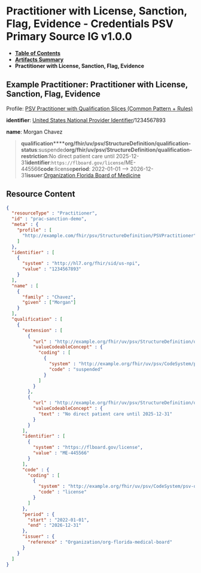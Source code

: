 # Practitioner with License, Sanction, Flag, Evidence - Credentials PSV Primary Source IG v1.0.0

* [**Table of Contents**](toc.md)
* [**Artifacts Summary**](artifacts.md)
* **Practitioner with License, Sanction, Flag, Evidence**

## Example Practitioner: Practitioner with License, Sanction, Flag, Evidence

Profile: [PSV Practitioner with Qualification Slices (Common Pattern + Rules)](StructureDefinition-PSVPractitioner.md)

**identifier**: [United States National Provider Identifier](http://terminology.hl7.org/6.5.0/NamingSystem-npi.html)/1234567893

**name**: Morgan Chavez 

> **qualification****org/fhir/uv/psv/StructureDefinition/qualification-status**:suspended**org/fhir/uv/psv/StructureDefinition/qualification-restriction**:No direct patient care until 2025-12-31**identifier**:`https://flboard.gov/license`/ME-445566**code**:license**period**: 2022-01-01 --> 2026-12-31**issuer**:[Organization Florida Board of Medicine](Organization-org-florida-medical-board.md)



## Resource Content

```json
{
  "resourceType" : "Practitioner",
  "id" : "prac-sanction-demo",
  "meta" : {
    "profile" : [
      "http://example.com/fhir/psv/StructureDefinition/PSVPractitioner"
    ]
  },
  "identifier" : [
    {
      "system" : "http://hl7.org/fhir/sid/us-npi",
      "value" : "1234567893"
    }
  ],
  "name" : [
    {
      "family" : "Chavez",
      "given" : ["Morgan"]
    }
  ],
  "qualification" : [
    {
      "extension" : [
        {
          "url" : "http://example.org/fhir/uv/psv/StructureDefinition/qualification-status",
          "valueCodeableConcept" : {
            "coding" : [
              {
                "system" : "http://example.org/fhir/uv/psv/CodeSystem/psv-qualification-status-cs",
                "code" : "suspended"
              }
            ]
          }
        },
        {
          "url" : "http://example.org/fhir/uv/psv/StructureDefinition/qualification-restriction",
          "valueCodeableConcept" : {
            "text" : "No direct patient care until 2025-12-31"
          }
        }
      ],
      "identifier" : [
        {
          "system" : "https://flboard.gov/license",
          "value" : "ME-445566"
        }
      ],
      "code" : {
        "coding" : [
          {
            "system" : "http://example.org/fhir/uv/psv/CodeSystem/psv-qualification-type-cs",
            "code" : "license"
          }
        ]
      },
      "period" : {
        "start" : "2022-01-01",
        "end" : "2026-12-31"
      },
      "issuer" : {
        "reference" : "Organization/org-florida-medical-board"
      }
    }
  ]
}

```
